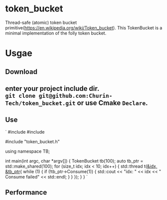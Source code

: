 # token_bucket
Thread-safe (atomic) token bucket primitive(https://en.wikipedia.org/wiki/Token_bucket). This TokenBucket is a minimal implementation of the folly token bucket.

# Usgae
## Download
enter your project include dir.  
`
git clone git@github.com:Churin-Tech/token_bucket.git
`
or use Cmake `Declare`.
---

## Use
`
#include <thread>
#include <iostream>

#include "token_bucket.h"

using namespace TB;

int main(int argc, char *argv[]) {
    TokenBucket tb(100);
    auto tb_ptr = std::make_shared<TokenBucket>(100);
    for (size_t idx; idx < 10; idx++) {
        std::thread t([&idx, &tb_ptr](){
            while (1) {
                if (!tb_ptr->Consume(1)) {
                    std::cout << "idx: " << idx << " Consume failed" << std::endl;
                }
            }
        });
    }
}
`

## Performance

